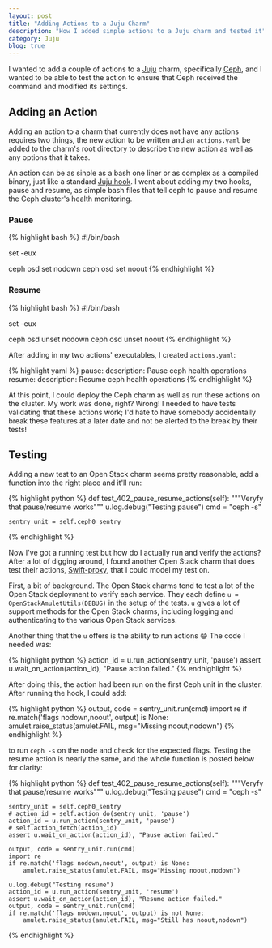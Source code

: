 ```yaml
---
layout: post
title: "Adding Actions to a Juju Charm"
description: "How I added simple actions to a Juju charm and tested it"
category: Juju
blog: true
---
```


I wanted to add a couple of actions to a [Juju][] charm, specifically [Ceph][], and I wanted to be able to test the action to ensure that Ceph received the command and modified its settings.

[Juju]: https://jujucharms.com/
[Ceph]: https://jujucharms.com/ceph/

## Adding an Action

Adding an action to a charm that currently does not have any actions requires two things, the new action to be written and an `actions.yaml` be added to the charm's root directory to describe the new action as well as any options that it takes.

An action can be as sinple as a bash one liner or as complex as a compiled binary, just like a standard [Juju hook][hook]. I went about adding my two hooks, pause and resume, as simple bash files that tell ceph to pause and resume the Ceph cluster's health monitoring.

[hook]: https://jujucharms.com/docs/stable/authors-charm-hooks

### Pause

{% highlight bash %}
#!/bin/bash

set -eux

ceph osd set nodown
ceph osd set noout
{% endhighlight %}

### Resume

{% highlight bash %}
#!/bin/bash

set -eux

ceph osd unset nodown
ceph osd unset noout
{% endhighlight %}

After adding in my two actions' executables, I created `actions.yaml`:

{% highlight yaml %}
pause:
  description: Pause ceph health operations
resume:
  description: Resume ceph health operations
{% endhighlight %}

At this point, I could deploy the Ceph charm as well as run these actions on the cluster. My work was done, right? Wrong! I needed to have tests validating that these actions work; I'd hate to have somebody accidentally break these features at a later date and not be alerted to the break by their tests!

## Testing

Adding a new test to an Open Stack charm seems pretty reasonable, add a function into the right place and it'll run:

{% highlight python %}
def test_402_pause_resume_actions(self):
    """Veryfy that pause/resume works"""
    u.log.debug("Testing pause")
    cmd = "ceph -s"

    sentry_unit = self.ceph0_sentry
{% endhighlight %}

Now I've got a running test but how do I actually run and verify the actions? After a lot of digging around, I found another Open Stack charm that does test their actions, [Swift-proxy][], that I could model my test on.

[Swift-proxy]: https://jujucharms.com/swift-proxy/

First, a bit of background. The Open Stack charms tend to test a lot of the Open Stack deployment to verify each service. They each define `u = OpenStackAmuletUtils(DEBUG)` in the setup of the tests. `u` gives a lot of support methods for the Open Stack charms, including logging and authenticating to the various Open Stack services.

Another thing that the `u` offers is the ability to run actions :smile: The code I needed was:

{% highlight python %}
action_id = u.run_action(sentry_unit, 'pause')
assert u.wait_on_action(action_id), "Pause action failed."
{% endhighlight %}

After doing this, the action had been run on the first Ceph unit in the cluster. After running the hook, I could add:

{% highlight python %}
output, code = sentry_unit.run(cmd)
import re
if re.match('flags nodown,noout', output) is None:
    amulet.raise_status(amulet.FAIL, msg="Missing noout,nodown")
{% endhighlight %}

to run `ceph -s` on the node and check for the expected flags. Testing the resume action is nearly the same, and the whole function is posted below for clarity:

{% highlight python %}
def test_402_pause_resume_actions(self):
    """Veryfy that pause/resume works"""
    u.log.debug("Testing pause")
    cmd = "ceph -s"

    sentry_unit = self.ceph0_sentry
    # action_id = self.action_do(sentry_unit, 'pause')
    action_id = u.run_action(sentry_unit, 'pause')
    # self.action_fetch(action_id)
    assert u.wait_on_action(action_id), "Pause action failed."

    output, code = sentry_unit.run(cmd)
    import re
    if re.match('flags nodown,noout', output) is None:
        amulet.raise_status(amulet.FAIL, msg="Missing noout,nodown")

    u.log.debug("Testing resume")
    action_id = u.run_action(sentry_unit, 'resume')
    assert u.wait_on_action(action_id), "Resume action failed."
    output, code = sentry_unit.run(cmd)
    if re.match('flags nodown,noout', output) is not None:
        amulet.raise_status(amulet.FAIL, msg="Still has noout,nodown")
{% endhighlight %}